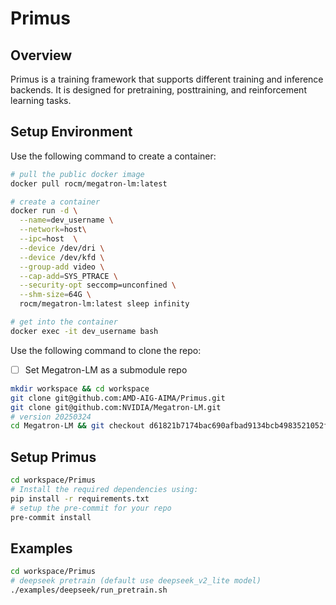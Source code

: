 # Primus

## Overview
Primus is a training framework that supports different training and inference backends. It is designed for pretraining, posttraining, and reinforcement learning tasks.

## Setup Environment
Use the following command to create a container:
```bash
# pull the public docker image
docker pull rocm/megatron-lm:latest

# create a container
docker run -d \
  --name=dev_username \
  --network=host\
  --ipc=host  \
  --device /dev/dri \
  --device /dev/kfd \
  --group-add video \
  --cap-add=SYS_PTRACE \
  --security-opt seccomp=unconfined \
  --shm-size=64G \
  rocm/megatron-lm:latest sleep infinity

# get into the container
docker exec -it dev_username bash
```


Use the following command to clone the repo:
- [ ] Set Megatron-LM as a submodule repo
```bash
mkdir workspace && cd workspace
git clone git@github.com:AMD-AIG-AIMA/Primus.git
git clone git@github.com:NVIDIA/Megatron-LM.git
# version 20250324
cd Megatron-LM && git checkout d61821b7174bac690afbad9134bcb4983521052f
```

## Setup Primus
```bash
cd workspace/Primus
# Install the required dependencies using:
pip install -r requirements.txt
# setup the pre-commit for your repo
pre-commit install
```

## Examples
```bash
cd workspace/Primus
# deepseek pretrain (default use deepseek_v2_lite model)
./examples/deepseek/run_pretrain.sh
```




